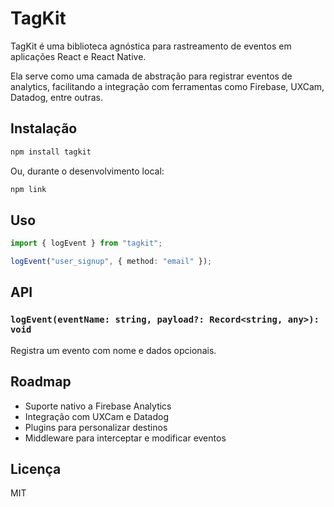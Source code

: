 # TagKit

TagKit é uma biblioteca agnóstica para rastreamento de eventos em aplicações React e React Native.

Ela serve como uma camada de abstração para registrar eventos de analytics, facilitando a integração com ferramentas como Firebase, UXCam, Datadog, entre outras.

## Instalação

```bash
npm install tagkit
```

Ou, durante o desenvolvimento local:

```bash
npm link
```

## Uso

```ts
import { logEvent } from "tagkit";

logEvent("user_signup", { method: "email" });
```

## API

### `logEvent(eventName: string, payload?: Record<string, any>): void`

Registra um evento com nome e dados opcionais.

## Roadmap

- Suporte nativo a Firebase Analytics
- Integração com UXCam e Datadog
- Plugins para personalizar destinos
- Middleware para interceptar e modificar eventos

## Licença

MIT
